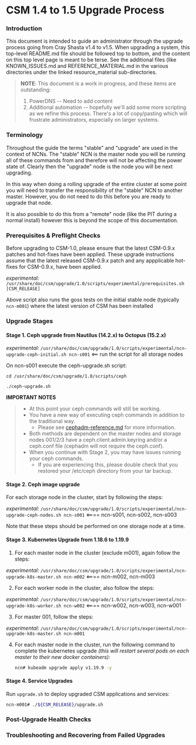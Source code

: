 # CSM 1.4 to 1.5 Upgrade Process

### Introduction

This document is intended to guide an administrator through the upgrade process going from Cray Shasta v1.4 to v1.5.  When upgrading a system, this top-level README.md file should be followed top to bottom, and the content on this top level page is meant to be terse.  See the additional files (like KNOWN_ISSUES.md and REFERENCE_MATERIAL.md in the various directories under the linked resource_material sub-directories.

> **NOTE**: This document is a work in progress, and these items are outstanding:
> 1. PowerDNS -- Need to add content
> 1. Additional automation -- hopefully we'll add some more scripting as we refine this process.  There's a lot of copy/pasting which will frustrate administrators, especially on larger systems.

### Terminology

Throughout the guide the terms "stable" and "upgrade" are used in the context of NCNs. The "stable" NCN is the master
node you will be running all of these commands from and therefore will not be affecting the power state of. Clearly
then the "upgrade" node is the node you will be next upgrading.

In this way when doing a rolling upgrade of the entire cluster at some point you will need to transfer the
responsibility of the "stable" NCN to another master. However, you do not need to do this before you are ready to
upgrade that node.

It is also possible to do this from a "remote" node (like the PIT during a normal install) however this is beyond the
scope of this documentation.

### Prerequisites & Preflight Checks

Before upgrading to CSM-1.0, please ensure that the latest CSM-0.9.x patches and hot-fixes have been applied.  These upgrade instructions assume that the latest released CSM-0.9.x patch and any appplicable hot-fixes for CSM-0.9.x, have been applied.

*experimental:* `/usr/share/doc/csm/upgrade/1.0/scripts/experimental/prerequisites.sh [CSM_RELEASE]`


Above script also runs the goss tests on the initial stable node (typically `ncn-m001`) where the latest version of CSM has been installed 

### Upgrade Stages

#### Stage 1.  Ceph upgrade from Nautilus (14.2.x) to Octopus (15.2.x)

*experimental:* `/usr/share/doc/csm/upgrade/1.0/scripts/experimental/ncn-upgrade-ceph-initial.sh ncn-s001` <== run the script for all storage nodes

On ncn-s001 execute the ceph-upgrade.sh script:
```
cd /usr/share/doc/csm/upgrade/1.0/scripts/ceph

./ceph-upgrade.sh
```

**IMPORTANT NOTES**
> - At this point your ceph commands will still be working.  
> - You have a new way of executing ceph commands in addition to the traditional way.  
>   - Please see [cephadm-reference.md](resource_material/common/cephadm-reference.md) for more information.
> - Both methods are dependent on the master nodes and storage nodes 001/2/3 have a ceph.client.admin.keyring and/or a ceph.conf file (cephadm will not require the ceph.conf). 
> - When you continue with Stage 2, you may have issues running your ceph commands.  
>   - If you are experiencing this, please double check that you restored your /etc/ceph directory from your tar backup.

#### Stage 2. Ceph image upgrade

For each storage node in the cluster, start by following the steps: 

*experimental:* `/usr/share/doc/csm/upgrade/1.0/scripts/experimental/ncn-upgrade-ceph-nodes.sh ncn-s001` <==== ncn-s001, ncn-s002, ncn-s003

 Note that these steps should be performed on one storage node at a time.

#### Stage 3. Kubernetes Upgrade from 1.18.6 to 1.19.9

1. For each master node in the cluster (exclude m001), again follow the steps:

*experimental:* `/usr/share/doc/csm/upgrade/1.0/scripts/experimental/ncn-upgrade-k8s-master.sh ncn-m002` <==== ncn-m002, ncn-m003

2. For each worker node in the cluster, also follow the steps:

*experimental:* `/usr/share/doc/csm/upgrade/1.0/scripts/experimental/ncn-upgrade-k8s-worker.sh ncn-w002` <==== ncn-w002, ncn-w003, ncn-w001

3. For master 001, follow the steps:

*experimental:* `/usr/share/doc/csm/upgrade/1.0/scripts/experimental/ncn-upgrade-k8s-master.sh ncn-m001`

4. For each master node in the cluster, run the following command to complete the kubernetes upgrade _(this will restart several pods on each master to their new docker containers)_:

   ```bash
   ncn# kubeadm upgrade apply v1.19.9 -y
   ```

#### Stage 4. Service Upgrades

Run `upgrade.sh` to deploy upgraded CSM applications and services:

```bash
ncn-m001# ./${CSM_RELEASE}/upgrade.sh
```

### Post-Upgrade Health Checks


### Troubleshooting and Recovering from Failed Upgrades

